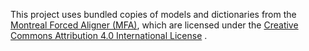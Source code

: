 This project uses bundled copies of models and dictionaries from the [Montreal Forced Aligner (MFA)](https://github.com/MontrealCorpusTools/Montreal-Forced-Aligner), which are licensed under the [Creative Commons Attribution 4.0 International License](https://creativecommons.org/licenses/by/4.0/)
.
